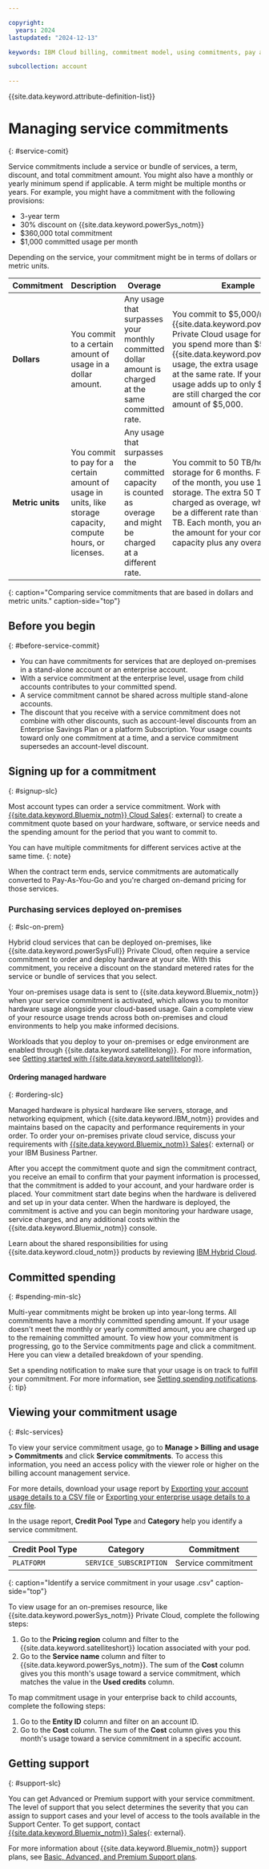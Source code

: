 ```yaml
---

copyright:
  years: 2024
lastupdated: "2024-12-13"

keywords: IBM Cloud billing, commitment model, using commitments, pay as you go with committed use, enterprise savings plan

subcollection: account

---
```


{{site.data.keyword.attribute-definition-list}}


# Managing service commitments
{: #service-comit}

Service commitments include a service or bundle of services, a term, discount, and total commitment amount. You might also have a monthly or yearly minimum spend if applicable. A term might be multiple months or years. For example, you might have a commitment with the following provisions:
- 3-year term
- 30% discount on {{site.data.keyword.powerSys_notm}}
- $360,000 total commitment
- $1,000 committed usage per month

Depending on the service, your commitment might be in terms of dollars or metric units.

| Commitment    | Description | Overage                | Example |
|---------------|-------------|------------------------|---------|
| **Dollars**   | You commit to a certain amount of usage in a dollar amount. | Any usage that surpasses your monthly committed dollar amount is charged at the same committed rate. | You commit to $5,000/month of {{site.data.keyword.powerSysFull}} Private Cloud usage for 3 years. If you spend more than $5,000 on {{site.data.keyword.powerSysFull}} usage, the extra usage is charged at the same rate. If your total usage adds up to only $3,000, you are still charged the committed amount of $5,000. |
| **Metric units**  | You commit to pay for a certain amount of usage in units, like storage capacity, compute hours, or licenses. | Any usage that surpasses the committed capacity is counted as overage and might be charged at a different rate. | You commit to 50 TB/hour of storage for 6 months. For one hour of the month, you use 100 TB of storage. The extra 50 TB is charged as overage, which might be a different rate than the first 50 TB. Each month, you are charged the amount for your committed capacity plus any overage. |
{: caption="Comparing service commitments that are based in dollars and metric units." caption-side="top"}

## Before you begin
{: #before-service-commit}

- You can have commitments for services that are deployed on-premises in a stand-alone account or an enterprise account.
- With a service commitment at the enterprise level, usage from child accounts contributes to your committed spend.
- A service commitment cannot be shared across multiple stand-alone accounts.
- The discount that you receive with a service commitment does not combine with other discounts, such as account-level discounts from an Enterprise Savings Plan or a platform Subscription. Your usage counts toward only one commitment at a time, and a service commitment supersedes an account-level discount.

## Signing up for a commitment
{: #signup-slc}

Most account types can order a service commitment. Work with [{{site.data.keyword.Bluemix_notm}} Cloud Sales](https://www.ibm.com/cloud?contactmodule){: external} to create a commitment quote based on your hardware, software, or service needs and the spending amount for the period that you want to commit to.

You can have multiple commitments for different services active at the same time.
{: note}

When the contract term ends, service commitments are automatically converted to Pay-As-You-Go and you're charged on-demand pricing for those services.

### Purchasing services deployed on-premises
{: #slc-on-prem}

Hybrid cloud services that can be deployed on-premises, like {{site.data.keyword.powerSysFull}} Private Cloud, often require a service commitment to order and deploy hardware at your site. With this commitment, you receive a discount on the standard metered rates for the service or bundle of services that you select.

Your on-premises usage data is sent to {{site.data.keyword.Bluemix_notm}} when your service commitment is activated, which allows you to monitor hardware usage alongside your cloud-based usage. Gain a complete view of your resource usage trends across both on-premises and cloud environments to help you make informed decisions.

Workloads that you deploy to your on-premises or edge environment are enabled through {{site.data.keyword.satellitelong}}. For more information, see [Getting started with {{site.data.keyword.satellitelong}}](/docs/satellite?topic=satellite-getting-started).

#### Ordering managed hardware
{: #ordering-slc}

Managed hardware is physical hardware like servers, storage, and networking equipment, which {{site.data.keyword.IBM_notm}} provides and maintains based on the capacity and performance requirements in your order. To order your on-premises private cloud service, discuss your requirements with [{{site.data.keyword.Bluemix_notm}} Sales](https://www.ibm.com/cloud?contactmodule){: external} or your IBM Business Partner.

After you accept the commitment quote and sign the commitment contract, you receive an email to confirm that your payment information is processed, that the commitment is added to your account, and your hardware order is placed. Your commitment start date begins when the hardware is delivered and set up in your data center. When the hardware is deployed, the commitment is active and you can begin monitoring your hardware usage, service charges, and any additional costs within the {{site.data.keyword.Bluemix_notm}} console.

Learn about the shared responsibilities for using {{site.data.keyword.cloud_notm}} products by reviewing [IBM Hybrid Cloud](/docs/overview?topic=overview-shared-responsibilities#hybrid-responsibilities).

## Committed spending
{: #spending-min-slc}

Multi-year commitments might be broken up into year-long terms. All commitments have a monthly committed spending amount. If your usage doesn't meet the monthly or yearly committed amount, you are charged up to the remaining committed amount. To view how your commitment is progressing, go to the Service commitments page and click a commitment. Here you can view a detailed breakdown of your spending.

Set a spending notification to make sure that your usage is on track to fulfill your commitment. For more information, see [Setting spending notifications](/docs/account?topic=account-spending).
{: tip}

## Viewing your commitment usage
{: #slc-services}

To view your service commitment usage, go to **Manage > Billing and usage > Commitments** and click **Service commitments**. To access this information, you need an access policy with the viewer role or higher on the billing account management service.

For more details, download your usage report by [Exporting your account usage details to a CSV file](/docs/account?topic=account-viewingusage&interface=ui#export-csv) or [Exporting your enterprise usage details to a .csv file](/docs/enterprise-management?topic=enterprise-management-enterprise-usage&interface=ui#export-enterprise-csv).

In the usage report, **Credit Pool Type** and **Category** help you identify a service commitment.

| Credit Pool Type | Category               | Commitment |
|-------------------|------------------------|------------|
| `PLATFORM`       | `SERVICE_SUBSCRIPTION` | Service commitment |
{: caption="Identify a service commitment in your usage .csv" caption-side="top"}

To view usage for an on-premises resource, like {{site.data.keyword.powerSys_notm}} Private Cloud, complete the following steps:
1. Go to the **Pricing region** column and filter to the {{site.data.keyword.satelliteshort}} location associated with your pod.
1. Go to the **Service name** column and filter to {{site.data.keyword.powerSys_notm}}. The sum of the **Cost** column gives you this month's usage toward a service commitment, which matches the value in the **Used credits** column.

To map commitment usage in your enterprise back to child accounts, complete the following steps:
1. Go to the **Entity ID** column and filter on an account ID.
1. Go to the **Cost** column. The sum of the **Cost** column gives you this month's usage toward a service commitment in a specific account.

## Getting support
{: #support-slc}

You can get Advanced or Premium support with your service commitment. The level of support that you select determines the severity that you can assign to support cases and your level of access to the tools available in the Support Center. To get support, contact [{{site.data.keyword.Bluemix_notm}} Sales](https://www.ibm.com/cloud?contactmodule){: external}.

For more information about {{site.data.keyword.Bluemix_notm}} support plans, see [Basic, Advanced, and Premium Support plans](/docs/account?topic=account-support-plans).
